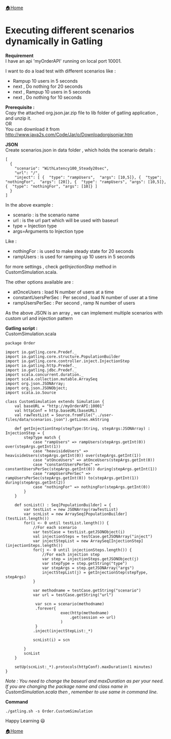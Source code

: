 [:house:Home](https://github.com/debbiswal/Articles)

# Executing different scenarios dynamically in Gatling  

**Requirement**  
I have an api 'myOrderAPI' running on local port 10001.  

I want to do a load test with different scenarios like :  
* Rampup 10 users in 5 seconds  
* next , Do nothing for 20 seconds  
* next , Rampup 10 users in 5 seconds  
* next , Do nothing for 10 seconds  

**Prerequisite :**  
Copy the attached org.json.jar.zip file to lib folder of gatling application , and unzip it.  
OR  
You can download it from http://www.java2s.com/Code/Jar/o/Downloadorgjsonjar.htm  


**JSON**  
Create scenarios.json in data folder , which holds the scenario details :  
```
[
  {
    "scenario": "WithLatency100_Steady20sec",
    "url": "/",
    "inject": [ {  "type": "rampUsers",  "args": [10,5]}, {  "type": "nothingFor",  "args": [20]}, {  "type": "rampUsers", "args": [10,5]}, {  "type": "nothingFor", "args": [10]} ]
  }
]
```  

In the above example :  
* scenario : is the scenario name  
* url : is the url part which will be used with baseurl  
* type = Injection type  
* args=Arguments to Injection type  

Like :  
* nothingFor : is used to make steady state for 20 seconds  
* rampUsers : is used for ramping up 10 users  in 5 seconds  

for more settings  , check *getInjectionStep* method in CustomSimulation.scala.  

The other options available are :  
* atOnceUsers :  load N number of users at a time  
* constantUsersPerSec : Per second , load N number of user at a time  
* rampUsersPerSec : Per second , ramp N number of users  

As the above JSON is an array , we can implement multiple scenarios with custom url and injection pattern  

**Gatling script :**  
CustomSimulation.scala  
```
package Order

import io.gatling.core.Predef._
import io.gatling.core.structure.PopulationBuilder
import io.gatling.core.controller.inject.InjectionStep
import io.gatling.http.Predef._
import io.gatling.jdbc.Predef._
import scala.concurrent.duration._
import scala.collection.mutable.ArraySeq
import org.json.JSONArray;
import org.json.JSONObject;
import scala.io.Source

class CustomSimulation extends Simulation {
    val baseURL = "http://myOrderAPI:10001"
    val httpConf = http.baseURL(baseURL)
    val rawTestList = Source.fromFile("../user-files/data/scenarios.json").getLines.mkString

    def getInjectionStep(stepType:String, stepArgs:JSONArray) : InjectionStep = {
        stepType match {
            case "rampUsers" => rampUsers(stepArgs.getInt(0)) over(stepArgs.getInt(1))
            case "heavisideUsers" => heavisideUsers(stepArgs.getInt(0)) over(stepArgs.getInt(1))
            case "atOnceUsers" => atOnceUsers(stepArgs.getInt(0))
            case "constantUsersPerSec" => constantUsersPerSec(stepArgs.getInt(0)) during(stepArgs.getInt(1))
            case "rampUsersPerSec" => rampUsersPerSec(stepArgs.getInt(0)) to(stepArgs.getInt(1)) during(stepArgs.getInt(2))
            case "nothingFor" => nothingFor(stepArgs.getInt(0))
        }
    }

    def scnList() : Seq[PopulationBuilder] = {
        var testList = new JSONArray(rawTestList)
        var scnList = new ArraySeq[PopulationBuilder](testList.length())
        for(i <- 0 until testList.length()) {
            //For each scenario
            var testCase = testList.getJSONObject(i)
            val injectionSteps = testCase.getJSONArray("inject")
            var injectStepList = new ArraySeq[InjectionStep](injectionSteps.length())
            for(j <- 0 until injectionSteps.length()) {
                //For each injection step
                var step = injectionSteps.getJSONObject(j)
                var stepType = step.getString("type")
                var stepArgs = step.getJSONArray("args")
                injectStepList(j) = getInjectionStep(stepType, stepArgs)
            }                        

            var methodname = testCase.getString("scenario")
            var url = testCase.getString("url")            

             var scn = scenario(methodname)
             .forever{
                        exec(http(methodname)
                            .get(session => url)
                        )            
             }
            .inject(injectStepList:_*)

            scnList(i) = scn

        }
        scnList
    }

    setUp(scnList:_*).protocols(httpConf).maxDuration(1 minutes)
}
```  

*Note : You need to change the baseurl and maxDuration as per your need.  
If you are changing the package name and class name in CustomSimulation.scala then , remember to use same in command line.*

**Command**  
```
./gatling.sh -s Order.CustomSimulation
```  


Happy Learning :smiley:  

[:house:Home](https://github.com/debbiswal/Articles)
